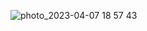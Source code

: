 ![photo_2023-04-07 18 57 43](https://user-images.githubusercontent.com/108809956/230612693-454d15cf-cd00-4048-b84f-0011ea9cf688.jpeg)
